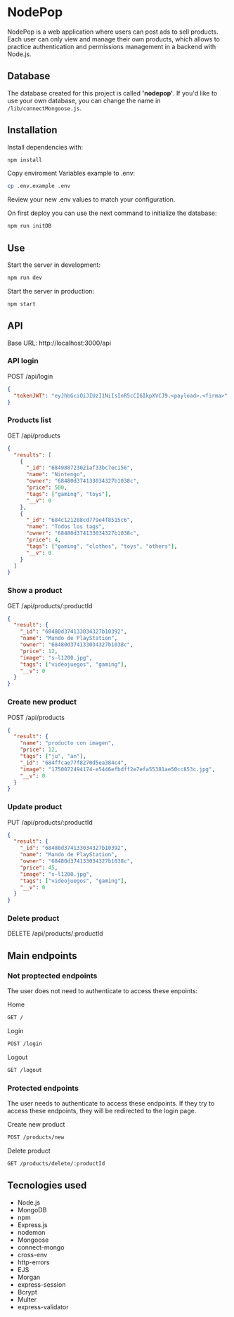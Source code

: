 # NodePop

NodePop is a web application where users can post ads to sell products.
Each user can only view and manage their own products, which allows to practice authentication and permissions management in a backend with Node.js.

## Database

The database created for this project is called **'nodepop'**. If you'd like to use your own database, you can change the name in `/lib/connectMongoose.js`.

## Installation

Install dependencies with:

```sh
npm install
```

Copy enviroment Variables example to .env:

```sh
cp .env.example .env
```

Review your new .env values to match your configuration.

On first deploy you can use the next command to initialize the database:

```sh
npm run initDB
```

## Use

Start the server in development:

```sh
npm run dev
```

Start the server in production:

```sh
npm start
```

## API

Base URL: http://localhost:3000/api

### API login

POST /api/login

```json
{
  "tokenJWT": "eyJhbGciOiJIUzI1NiIsInR5cCI6IkpXVCJ9.<payload>.<firma>"
}
```

### Products list

GET /api/products

```json
{
  "results": [
    {
      "_id": "684988723021af33bc7ec156",
      "name": "Nintengo",
      "owner": "68480d374133034327b1038c",
      "price": 500,
      "tags": ["gaming", "toys"],
      "__v": 0
    },
    {
      "_id": "684c121288cd779e4f8515c6",
      "name": "Todos los tags",
      "owner": "68480d374133034327b1038c",
      "price": 4,
      "tags": ["gaming", "clothes", "toys", "others"],
      "__v": 0
    }
  ]
}
```

### Show a product

GET /api/products/:productId

```json
{
  "result": {
    "_id": "68480d374133034327b10392",
    "name": "Mando de PlayStation",
    "owner": "68480d374133034327b1038c",
    "price": 12,
    "image": "s-l1200.jpg",
    "tags": ["videojuegos", "gaming"],
    "__v": 0
  }
}
```

### Create new product

POST /api/products

```json
{
  "result": {
    "name": "producto con imagen",
    "price": 12,
    "tags": ["ju", "an"],
    "_id": "684ffcae77f8270d5ea384c4",
    "image": "1750072494174-e5446efbdff2e7efa55381ae50cc853c.jpg",
    "__v": 0
  }
}
```

### Update product

PUT /api/products/:productId

```json
{
  "result": {
    "_id": "68480d374133034327b10392",
    "name": "Mando de PlayStation",
    "owner": "68480d374133034327b1038c",
    "price": 45,
    "image": "s-l1200.jpg",
    "tags": ["videojuegos", "gaming"],
    "__v": 0
  }
}
```

### Delete product

DELETE /api/products/:productId

## Main endpoints

### Not proptected endpoints

The user does not need to authenticate to access these enpoints:

Home

```sh
GET /
```

Login

```sh
POST /login
```

Logout

```sh
GET /logout
```

### Protected endpoints

The user needs to authenticate to access these endpoints. If they try to access these endpoints, they will be redirected to the login page.

Create new product

```sh
POST /products/new
```

Delete product

```sh
GET /products/delete/:productId
```

## Tecnologies used

- Node.js
- MongoDB
- npm
- Express.js
- nodemon
- Mongoose
- connect-mongo
- cross-env
- http-errors
- EJS
- Morgan
- express-session
- Bcrypt
- Multer
- express-validator

